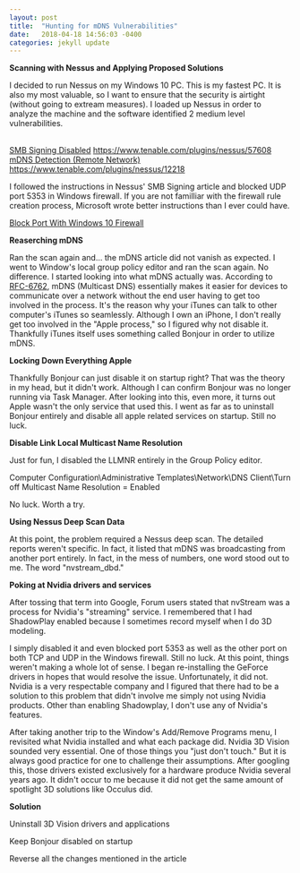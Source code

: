 ```yaml
---
layout: post
title:  "Hunting for mDNS Vulnerabilities"
date:   2018-04-18 14:56:03 -0400
categories: jekyll update
---
```


<b>Scanning with Nessus and Applying Proposed Solutions</b>

I decided to run Nessus on my Windows 10 PC. This is my fastest PC. It is also my most valuable, so I want to ensure that the security is airtight (without going to extream measures). I loaded up Nessus in order to analyze the machine and the software identified 2 medium level vulnerabilities.

<br>[SMB Signing Disabled][SMB-Signing] https://www.tenable.com/plugins/nessus/57608
<br>[mDNS Detection (Remote Network)][mDNS-Detection] https://www.tenable.com/plugins/nessus/12218

I followed the instructions in Nessus' SMB Signing article and blocked UDP port 5353 in Windows firewall. If you are not familliar with the firewall rule creation process, Microsoft wrote better instructions than I ever could have.

[Block Port With Windows 10 Firewall][port]

<b>Reaserching mDNS</b>

Ran the scan again and... the mDNS article did not vanish as expected. I went to Window's local group policy editor and ran the scan again. No difference. I started looking into what mDNS actually was. According to [RFC-6762][RFC-6762], mDNS (Multicast DNS) essentially makes it easier for devices to communicate over a network without the end user having to get too involved in the process. It's the reason why your iTunes can talk to other computer's iTunes so seamlessly. Although I own an iPhone, I don't really get too involved in the "Apple process," so I figured why not disable it. Thankfully iTunes itself uses something called Bonjour in order to utilize mDNS.

<b>Locking Down Everything Apple</b>

Thankfully Bonjour can just disable it on startup right? That was the theory in my head, but it didn't work. Although I can confirm Bonjour was no longer running via Task Manager. After looking into this, even more, it turns out Apple wasn't the only service that used this. I went as far as to uninstall Bonjour entirely and disable all apple related services on startup. Still no luck.

<b>Disable Link Local Multicast Name Resolution</b>

Just for fun, I disabled the LLMNR entirely in the Group Policy editor.

Computer Configuration\Administrative Templates\Network\DNS Client\Turn off Multicast Name Resolution = Enabled

No luck. Worth a try.

<b>Using Nessus Deep Scan Data</b>

At this point, the problem required a Nessus deep scan. The detailed reports weren't specific. In fact, it listed that mDNS was broadcasting from another port entirely. In fact, in the mess of numbers, one word stood out to me. The word "nvstream_dbd."

<b>Poking at Nvidia drivers and services</b>

After tossing that term into Google, Forum users stated that nvStream was a process for Nvidia's "streaming" service. I remembered that I had ShadowPlay enabled because I sometimes record myself when I do 3D modeling. 

I simply disabled it and even blocked port 5353 as well as the other port on both TCP and UDP in the Windows firewall. Still no luck. At this point, things weren't making a whole lot of sense. I began re-installing the GeForce drivers in hopes that would resolve the issue. Unfortunately, it did not. Nvidia is a very respectable company and I figured that there had to be a solution to this problem that didn't involve me simply not using Nvidia products. Other than enabling Shadowplay, I don't use any of Nvidia's features.

After taking another trip to the Window's Add/Remove Programs menu, I revisited what Nvidia installed and what each package did. Nvidia 3D Vision sounded very essential. One of those things you "just don't touch." But it is always good practice for one to challenge their assumptions. After googling this, those drivers existed exclusively for a hardware produce Nvidia several years ago. It didn't occur to me because it did not get the same amount of spotlight 3D solutions like Occulus did.

<b>Solution</b>

Uninstall 3D Vision drivers and applications

Keep Bonjour disabled on startup

Reverse all the changes mentioned in the article

[SMB-Signing]: https://www.tenable.com/plugins/nessus/57608
[mDNS-Detection]: https://www.tenable.com/plugins/nessus/12218
[RFC-6762]: https://tools.ietf.org/html/rfc6762
[port]: https://docs.microsoft.com/en-us/windows/security/identity-protection/windows-firewall/create-an-inbound-port-rule

